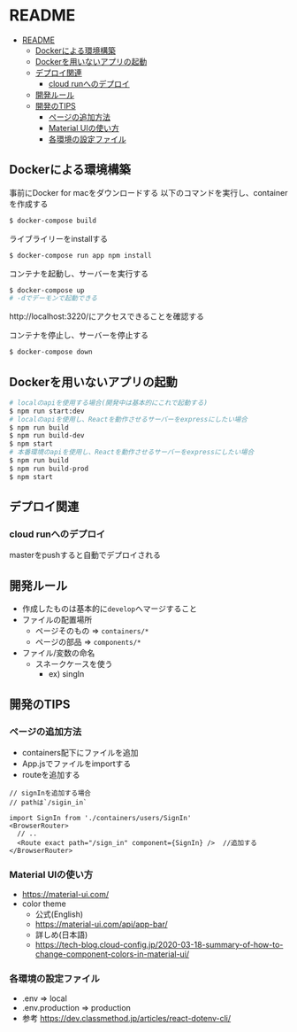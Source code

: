 # README

<!-- @import "[TOC]" {cmd="toc" depthFrom=1 depthTo=6 orderedList=false} -->

<!-- code_chunk_output -->

- [README](#readme)
  - [Dockerによる環境構築](#dockerによる環境構築)
  - [Dockerを用いないアプリの起動](#dockerを用いないアプリの起動)
  - [デプロイ関連](#デプロイ関連)
    - [cloud runへのデプロイ](#cloud-runへのデプロイ)
  - [開発ルール](#開発ルール)
  - [開発のTIPS](#開発のtips)
    - [ページの追加方法](#ページの追加方法)
    - [Material UIの使い方](#material-uiの使い方)
    - [各環境の設定ファイル](#各環境の設定ファイル)

<!-- /code_chunk_output -->
## Dockerによる環境構築
事前にDocker for macをダウンロードする
以下のコマンドを実行し、containerを作成する
```bash
$ docker-compose build
```

ライブライリーをinstallする

```bash
$ docker-compose run app npm install
```

コンテナを起動し、サーバーを実行する
```bash
$ docker-compose up
# -dでデーモンで起動できる
```

http://localhost:3220/にアクセスできることを確認する

コンテナを停止し、サーバーを停止する
```bash
$ docker-compose down
```

## Dockerを用いないアプリの起動
```bash
# localのapiを使用する場合(開発中は基本的にこれで起動する)
$ npm run start:dev
# localのapiを使用し、Reactを動作させるサーバーをexpressにしたい場合
$ npm run build
$ npm run build-dev
$ npm start
# 本番環境のapiを使用し、Reactを動作させるサーバーをexpressにしたい場合
$ npm run build
$ npm run build-prod
$ npm start
```

## デプロイ関連
### cloud runへのデプロイ
masterをpushすると自動でデプロイされる

## 開発ルール
- 作成したものは基本的に`develop`へマージすること
- ファイルの配置場所
  - ページそのもの => `containers/*`
  - ページの部品 => `components/*`
- ファイル/変数の命名
  - スネークケースを使う
    - ex) singIn

## 開発のTIPS
### ページの追加方法
- containers配下にファイルを追加
- App.jsでファイルをimportする
- routeを追加する
```jacascript
// signInを追加する場合
// pathは`/sigin_in`

import SignIn from './containers/users/SignIn'
<BrowserRouter>
  // .. 
  <Route exact path="/sign_in" component={SignIn} />  //追加する
</BrowserRouter>
```

### Material UIの使い方
- https://material-ui.com/
- color theme
  - 公式(English)
  - https://material-ui.com/api/app-bar/
  - 詳しめ(日本語)
  - https://tech-blog.cloud-config.jp/2020-03-18-summary-of-how-to-change-component-colors-in-material-ui/

### 各環境の設定ファイル
- .env => local
- .env.production  => production
- 参考 https://dev.classmethod.jp/articles/react-dotenv-cli/